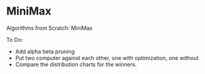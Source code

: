 # MiniMax
Algorithms from Scratch: MiniMax


To Do:
- Add alpha beta pruning
- Put two computer against each other, one with optimization, one without
- Compare the distribution charts for the winners.
